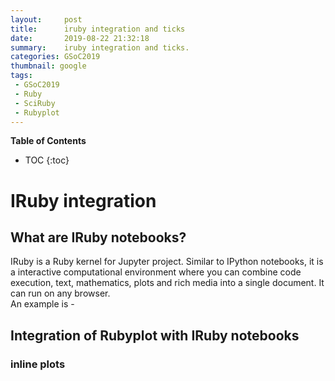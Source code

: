 ```yaml
---
layout:     post
title:      iruby integration and ticks
date:       2019-08-22 21:32:18
summary:    iruby integration and ticks.
categories: GSoC2019
thumbnail: google
tags:
 - GSoC2019
 - Ruby
 - SciRuby
 - Rubyplot
---
```

**Table of Contents**
* TOC
{:toc}

# IRuby integration

## What are IRuby notebooks?
IRuby is a Ruby kernel for Jupyter project. Similar to IPython notebooks, it is a interactive computational environment where you can combine code execution, text, mathematics, plots and rich media into a single document. It can run on any browser.  
An example is - 

## Integration of Rubyplot with IRuby notebooks

### inline plots
